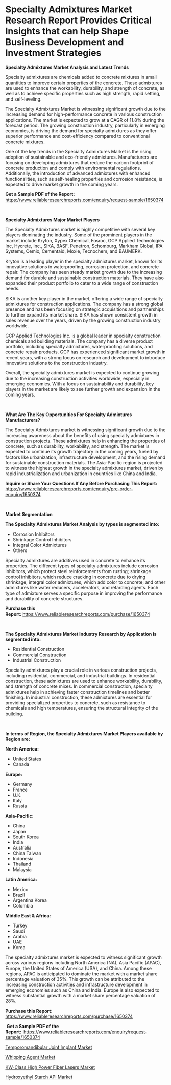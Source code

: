 <p><h1>Specialty Admixtures Market Research Report Provides Critical Insights that can help Shape Business Development and Investment Strategies</h1></p><p><strong>Specialty Admixtures Market Analysis and Latest Trends</strong></p>
<p><p>Specialty admixtures are chemicals added to concrete mixtures in small quantities to improve certain properties of the concrete. These admixtures are used to enhance the workability, durability, and strength of concrete, as well as to achieve specific properties such as high strength, rapid setting, and self-leveling.</p><p>The Specialty Admixtures Market is witnessing significant growth due to the increasing demand for high-performance concrete in various construction applications. The market is expected to grow at a CAGR of 11.8% during the forecast period. The growing construction industry, particularly in emerging economies, is driving the demand for specialty admixtures as they offer superior performance and cost-efficiency compared to conventional concrete mixtures.</p><p>One of the key trends in the Specialty Admixtures Market is the rising adoption of sustainable and eco-friendly admixtures. Manufacturers are focusing on developing admixtures that reduce the carbon footprint of concrete production and comply with environmental regulations. Additionally, the introduction of advanced admixtures with enhanced functionalities, such as self-healing properties and corrosion resistance, is expected to drive market growth in the coming years.</p></p>
<p><strong>Get a Sample PDF of the Report:&nbsp;</strong> <a href="https://www.reliableresearchreports.com/enquiry/request-sample/1650374">https://www.reliableresearchreports.com/enquiry/request-sample/1650374</a></p>
<p>&nbsp;</p>
<p><strong>Specialty Admixtures Major Market Players</strong></p>
<p><p>The Specialty Admixtures market is highly competitive with several key players dominating the industry. Some of the prominent players in the market include Kryton, Xypex Chemical, Fosroc, GCP Applied Technologies Inc, Hycrete, Inc., SIKA, BASF, Penetron, Schomburg, Markham Global, IPA Systems, Cemix, Cementaid, Moxie, Tecnochem, and BAUMERK.</p><p>Kryton is a leading player in the specialty admixtures market, known for its innovative solutions in waterproofing, corrosion protection, and concrete repair. The company has seen steady market growth due to the increasing demand for durable and sustainable construction materials. They have also expanded their product portfolio to cater to a wide range of construction needs.</p><p>SIKA is another key player in the market, offering a wide range of specialty admixtures for construction applications. The company has a strong global presence and has been focusing on strategic acquisitions and partnerships to further expand its market share. SIKA has shown consistent growth in sales revenue over the years, driven by the growing construction industry worldwide.</p><p>GCP Applied Technologies Inc. is a global leader in specialty construction chemicals and building materials. The company has a diverse product portfolio, including specialty admixtures, waterproofing solutions, and concrete repair products. GCP has experienced significant market growth in recent years, with a strong focus on research and development to introduce innovative solutions to the construction industry.</p><p>Overall, the specialty admixtures market is expected to continue growing due to the increasing construction activities worldwide, especially in emerging economies. With a focus on sustainability and durability, key players in the market are likely to see further growth and expansion in the coming years.</p></p>
<p>&nbsp;</p>
<p><strong>What Are The Key Opportunities For Specialty Admixtures Manufacturers?</strong></p>
<p><p>The Specialty Admixtures market is witnessing significant growth due to the increasing awareness about the benefits of using specialty admixtures in construction projects. These admixtures help in enhancing the properties of concrete, such as durability, workability, and strength. The market is expected to continue its growth trajectory in the coming years, fueled by factors like urbanization, infrastructure development, and the rising demand for sustainable construction materials. The Asia-Pacific region is projected to witness the highest growth in the specialty admixtures market, driven by rapid industrialization and urbanization in countries like China and India.</p></p>
<p><strong>Inquire or Share Your Questions If Any Before Purchasing This Report:</strong> <a href="https://www.reliableresearchreports.com/enquiry/pre-order-enquiry/1650374">https://www.reliableresearchreports.com/enquiry/pre-order-enquiry/1650374</a></p>
<p>&nbsp;</p>
<p><strong>Market Segmentation</strong></p>
<p><strong>The Specialty Admixtures Market Analysis by types is segmented into:</strong></p>
<p><ul><li>Corrosion Inhibitors</li><li>Shrinkage Control Inhibitors</li><li>Integral Color Admixtures</li><li>Others</li></ul></p>
<p><p>Specialty admixtures are additives used in concrete to enhance its properties. The different types of specialty admixtures include corrosion inhibitors, which protect steel reinforcements from rusting; shrinkage control inhibitors, which reduce cracking in concrete due to drying shrinkage; integral color admixtures, which add color to concrete; and other admixtures like water reducers, accelerators, and retarding agents. Each type of admixture serves a specific purpose in improving the performance and durability of concrete structures.</p></p>
<p><strong>Purchase this Report:&nbsp;</strong><a href="https://www.reliableresearchreports.com/purchase/1650374">https://www.reliableresearchreports.com/purchase/1650374</a></p>
<p>&nbsp;</p>
<p><strong>The Specialty Admixtures Market Industry Research by Application is segmented into:</strong></p>
<p><ul><li>Residential Construction</li><li>Commercial Construction</li><li>Industrial Construction</li></ul></p>
<p><p>Specialty admixtures play a crucial role in various construction projects, including residential, commercial, and industrial buildings. In residential construction, these admixtures are used to enhance workability, durability, and strength of concrete mixes. In commercial construction, specialty admixtures help in achieving faster construction timelines and better finishing. In industrial construction, these admixtures are essential for providing specialized properties to concrete, such as resistance to chemicals and high temperatures, ensuring the structural integrity of the building.</p></p>
<p>&nbsp;</p>
<p><strong>In terms of Region, the Specialty Admixtures Market Players available by Region are:</strong></p>
<p>
    <p> <strong> North America: </strong>
        <ul>
            <li>United States</li>
            <li>Canada</li>
        </ul>
        </p> 
    <p> <strong> Europe: </strong>
        <ul>
            <li>Germany</li>
            <li>France</li>
            <li>U.K.</li>
            <li>Italy</li>
            <li>Russia</li>
        </ul>
        </p> 
    <p> <strong> Asia-Pacific: </strong>
        <ul>
            <li>China</li>
            <li>Japan</li>
            <li>South Korea</li>
            <li>India</li>
            <li>Australia</li>
            <li>China Taiwan</li>
            <li>Indonesia</li>
            <li>Thailand</li>
            <li>Malaysia</li>
        </ul>
        </p> 
    <p> <strong> Latin America: </strong>
        <ul>
            <li>Mexico</li>
            <li>Brazil</li>
            <li>Argentina Korea</li>
            <li>Colombia</li>
        </ul>
        </p> 
    <p> <strong> Middle East & Africa: </strong>
        <ul>
            <li>Turkey</li>
            <li>Saudi</li>
            <li>Arabia</li>
            <li>UAE</li>
            <li>Korea</li>
        </ul>
    </p>
    </p>
<p><p>The specialty admixtures market is expected to witness significant growth across various regions including North America (NA), Asia Pacific (APAC), Europe, the United States of America (USA), and China. Among these regions, APAC is anticipated to dominate the market with a market share percentage valuation of 35%. This growth can be attributed to the increasing construction activities and infrastructure development in emerging economies such as China and India. Europe is also expected to witness substantial growth with a market share percentage valuation of 28%.</p></p>
<p><strong>Purchase this Report: </strong><a href="https://www.reliableresearchreports.com/purchase/1650374">https://www.reliableresearchreports.com/purchase/1650374</a></p>
<p>&nbsp;<strong>Get a Sample PDF of the Report:&nbsp;&nbsp;</strong><a href="https://www.reliableresearchreports.com/enquiry/request-sample/1650374">https://www.reliableresearchreports.com/enquiry/request-sample/1650374</a></p>
<p><strong></strong></p>
<p><p><a href="https://view.publitas.com/reportprime-1/temporomandibular-joint-implant-market-growth-market-trends-covid-19-impact-and-forecasts-for-period-from-2023-2030/">Temporomandibular Joint Implant Market</a></p><p><a href="https://woozy-pyroraptor-a1f.notion.site/Whipping-Agent-Market-Size-Market-Share-and-Global-Market-Analysis-Report-2024-2031-9d0ee9d738e14824b923fe699c9775c4">Whipping Agent Market</a></p><p><a href="https://view.publitas.com/reportprime-1/kw-class-high-power-fiber-lasers-market-a-comprehensive-report-of-its-market-share-growth-trends-2023-2030/">KW-Class High Power Fiber Lasers Market</a></p><p><a href="https://view.publitas.com/reportprime-1/hydroxyethyl-starch-api-market-research-report-provides-critical-insights-that-can-help-shape-business-development-and-investment-strategies/">Hydroxyethyl Starch API Market</a></p></p>